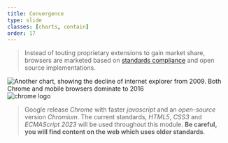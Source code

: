 ```yaml
---
title: Convergence
type: slide
classes: [charts, contain]
order: 17
---
```


> Instead of touting proprietary extensions to gain market share, browsers are marketed based on [standards compliance](https://upload.wikimedia.org/wikipedia/commons/transcoded/2/22/CSS_Standardization_-_The_State_of_the_Web.webm/CSS_Standardization_-_The_State_of_the_Web.webm.480p.vp9.webm) and open source implementations.

![Another chart, showing the decline of internet explorer from 2009. Both Chrome and mobile browsers dominate to 2016](images/browser-war2.svg)
![chrome logo](https://upload.wikimedia.org/wikipedia/commons/e/e1/Google_Chrome_icon_%28February_2022%29.svg)

> Google release *Chrome* with faster *javascript* and an *open-source* version *Chromium*.
> The current standards, *HTML5*, *CSS3* and *ECMAScript 2023* will be used throughout this module.
> **Be careful, you will find content on the web which uses older standards**.